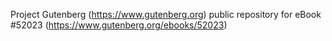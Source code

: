 Project Gutenberg (https://www.gutenberg.org) public repository for
eBook #52023 (https://www.gutenberg.org/ebooks/52023)
